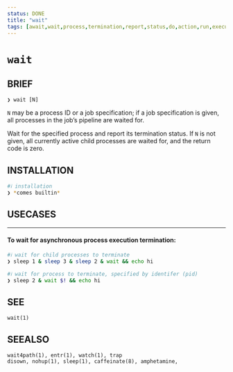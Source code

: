 ```yaml
---
status: DONE
title: "wait"
tags: [await,wait,process,termination,report,status,do,action,run,execute,command]
---
```


# `wait`

## BRIEF

    ❯ wait [N]

`N` may be a process ID or a job specification; if a job specification is given, all processes in the job’s pipeline are waited for.

Wait for the specified process and report its termination status. If `N` is not given, all currently active child processes are waited for, and the return code is zero.

## INSTALLATION


```bash
#ℹ︎ installation
❯ *comes builtin*
```


## USECASES

----
#### To wait for asynchronous process execution termination:


```bash
#ℹ︎ wait for child processes to terminate
❯ sleep 1 & sleep 3 & sleep 2 & wait && echo hi
```



```bash
#ℹ︎ wait for process to terminate, specified by identifer (pid)
❯ sleep 2 & wait $! && echo hi
```



## SEE

    wait(1)

## SEEALSO

    wait4path(1), entr(1), watch(1), trap
    disown, nohup(1), sleep(1), caffeinate(8), amphetamine,

